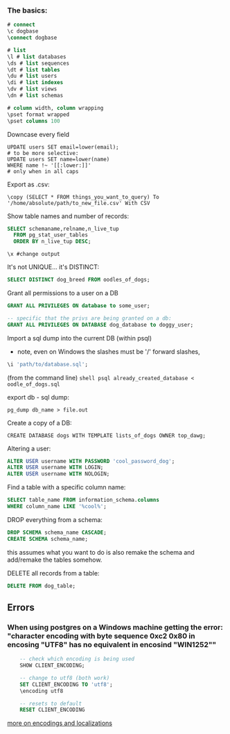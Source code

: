 ### The basics:
```sql
# connect
\c dogbase
\connect dogbase

# list
\l # list databases
\ds # list sequences
\dt # list tables
\du # list users
\di # list indexes
\dv # list views
\dn # list schemas

# column width, column wrapping
\pset format wrapped
\pset columns 100 
```

Downcase every field
```
UPDATE users SET email=lower(email);
# to be more selective:
UPDATE users SET name=lower(name)
WHERE name !~ '[[:lower:]]'
# only when in all caps
```

Export as .csv: 
```
\copy (SELECT * FROM things_you_want_to_query) To '/home/absolute/path/to_new_file.csv' With CSV
```

Show table names and number of records:
```sql
SELECT schemaname,relname,n_live_tup 
  FROM pg_stat_user_tables 
  ORDER BY n_live_tup DESC;
```

```\x #change output```

It's not UNIQUE... it's DISTINCT:
```sql
SELECT DISTINCT dog_breed FROM oodles_of_dogs;
```

Grant all permissions to a user on a DB

```sql 
GRANT ALL PRIVILEGES ON database to some_user; 

-- specific that the privs are being granted on a db:
GRANT ALL PRIVILEGES ON DATABASE dog_database to doggy_user;
```

Import a sql dump into the current DB
(within psql)
* note, even on Windows the slashes must be '/' forward slashes,
```sql
\i 'path/to/database.sql';
```
(from the command line)
```shell psql already_created_database < oodle_of_dogs.sql```

export db - sql dump:
```shell
pg_dump db_name > file.out
```


Create a copy of a DB:
```
CREATE DATABASE dogs WITH TEMPLATE lists_of_dogs OWNER top_dawg;
```

Altering a user:
```sql
ALTER USER username WITH PASSWORD 'cool_password_dog';
ALTER USER username WITH LOGIN;
ALTER USER username WITH NOLOGIN;
```

Find a table with a specific column name:
```sql
SELECT table_name FROM information_schema.columns
WHERE column_name LIKE '%cool%';
```

DROP everything from a schema:
```sql
DROP SCHEMA schema_name CASCADE;
CREATE SCHEMA schema_name;
````
this assumes what you want to do is also remake the schema and add/remake the tables somehow.

DELETE all records from a table:
```sql
DELETE FROM dog_table;
```

## Errors
### When using postgres on a Windows machine getting the error: "character encoding with byte sequence 0xc2 0x80 in encosing "UTF8" has no equivalent in encosind "WIN1252""
```sql
	-- check which encoding is being used
	SHOW CLIENT_ENCODING;

	-- change to utf8 (both work)
	SET CLIENT_ENCODING TO 'utf8';
	\encoding utf8

	-- resets to default
	RESET CLIENT_ENCODING
```
[more on encodings and localizations](https://www.postgresql.org/docs/9.3/static/multibyte.html)


